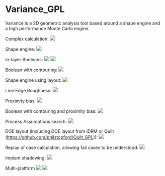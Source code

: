 # Variance_GPL
Variance is a 2D geometric analysis tool based around a shape engine and a high performance Monte Carlo engine.

Complex calculation:
![](https://github.com/philstopford/Variance_GPL/blob/master/Documentation/images/distanceCalc_Filtering.png)

Shape engine:
![](https://github.com/philstopford/Variance_GPL/blob/master/Documentation/images/Sshape.png)

In-layer Booleans:
![](https://github.com/philstopford/Variance_GPL/blob/master/Documentation/images/ilb_3.png)
![](https://github.com/philstopford/Variance_GPL/blob/master/Documentation/images/ilb_12bg.png)

Boolean with contouring:
![](https://github.com/philstopford/Variance_GPL/blob/master/Documentation/ilb_testcase_images/015_002.png)

Shape engine using layout:
![](https://github.com/philstopford/Variance_GPL/blob/master/Documentation/images/biasGDS.png)

Line Edge Roughness:
![](https://github.com/philstopford/Variance_GPL/blob/master/Documentation/images/ler_preview_perlin_lowFreqLayer1_highFreqLayer2.png)

Proximity bias:
![](https://github.com/philstopford/Variance_GPL/blob/master/Documentation/images/proxbias_gaussianFalloff.png)

Boolean with contouring and proximity bias:
![](https://github.com/philstopford/Variance_GPL/blob/master/Documentation/ilb_testcase_images/004_002.png)

Process Assumptions search:
![](https://github.com/philstopford/Variance_GPL/blob/master/Documentation/images/pa_search.png)

DOE layout (including DOE layout from iDRM or Quilt (https://github.com/philstopford/Quilt_GPL)):
![](https://github.com/philstopford/Variance_GPL/blob/master/Documentation/images/gdsDOE_1.png)

Replay of case calculation, allowing fail cases to be understood:
![](https://github.com/philstopford/Variance_GPL/blob/master/Documentation/images/replay.png)

Implant shadowing:
![](https://github.com/philstopford/Variance_GPL/blob/master/Documentation/images/implant.png)

Multi-platform
![](https://github.com/philstopford/Variance_GPL/blob/master/Documentation/images/Eto_421_Gtk_1.png)
![](https://github.com/philstopford/Variance_GPL/blob/master/Documentation/images/Eto_421_mac_1.png)

